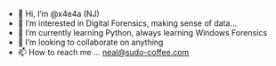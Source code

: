 - 👋 Hi, I’m @x4e4a (NJ)
- 👀 I’m interested in Digital Forensics, making sense of data...
- 🌱 I’m currently learning Python, always learning Windows Forensics
- 💞️ I’m looking to collaborate on anything
- 📫 How to reach me ... neal@sudo-coffee.com

<!---
x4e4a/x4e4a is a ✨ special ✨ repository because its `README.md` (this file) appears on your GitHub profile.
You can click the Preview link to take a look at your changes.
--->
